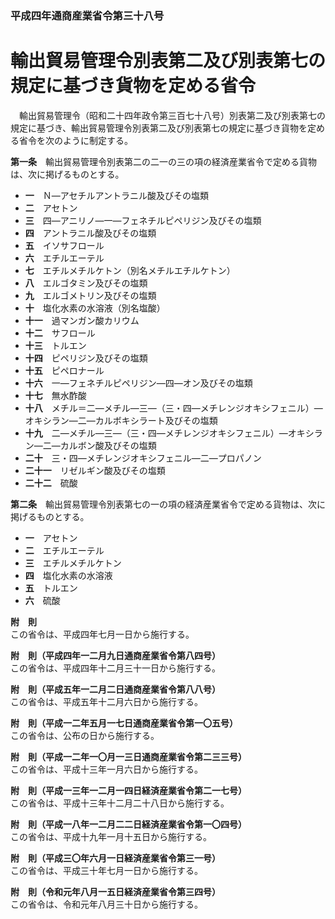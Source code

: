 ### 平成四年通商産業省令第三十八号  
# 輸出貿易管理令別表第二及び別表第七の規定に基づき貨物を定める省令  
　輸出貿易管理令（昭和二十四年政令第三百七十八号）別表第二及び別表第七の規定に基づき、輸出貿易管理令別表第二及び別表第七の規定に基づき貨物を定める省令を次のように制定する。  
  
**第一条**　輸出貿易管理令別表第二の二一の三の項の経済産業省令で定める貨物は、次に掲げるものとする。  
* **一**　Ｎ―アセチルアントラニル酸及びその塩類  
* **二**　アセトン  
* **三**　四―アニリノ―一―フェネチルピペリジン及びその塩類  
* **四**　アントラニル酸及びその塩類  
* **五**　イソサフロール  
* **六**　エチルエーテル  
* **七**　エチルメチルケトン（別名メチルエチルケトン）  
* **八**　エルゴタミン及びその塩類  
* **九**　エルゴメトリン及びその塩類  
* **十**　塩化水素の水溶液（別名塩酸）  
* **十一**　過マンガン酸カリウム  
* **十二**　サフロール  
* **十三**　トルエン  
* **十四**　ピペリジン及びその塩類  
* **十五**　ピペロナール  
* **十六**　一―フェネチルピペリジン―四―オン及びその塩類  
* **十七**　無水酢酸  
* **十八**　メチル＝二―メチル―三―（三・四―メチレンジオキシフェニル）―オキシラン―二―カルボキシラート及びその塩類  
* **十九**　二―メチル―三―（三・四―メチレンジオキシフェニル）―オキシラン―二―カルボン酸及びその塩類  
* **二十**　三・四―メチレンジオキシフェニル―二―プロパノン  
* **二十一**　リゼルギン酸及びその塩類  
* **二十二**　硫酸  
  
**第二条**　輸出貿易管理令別表第七の一の項の経済産業省令で定める貨物は、次に掲げるものとする。  
* **一**　アセトン  
* **二**　エチルエーテル  
* **三**　エチルメチルケトン  
* **四**　塩化水素の水溶液  
* **五**　トルエン  
* **六**　硫酸  
  
**附　則**  
この省令は、平成四年七月一日から施行する。  
  
**附　則（平成四年一二月九日通商産業省令第八四号）**  
この省令は、平成四年十二月三十一日から施行する。  
  
**附　則（平成五年一二月二日通商産業省令第八八号）**  
この省令は、平成五年十二月六日から施行する。  
  
**附　則（平成一二年五月一七日通商産業省令第一〇五号）**  
この省令は、公布の日から施行する。  
  
**附　則（平成一二年一〇月一三日通商産業省令第二三三号）**  
この省令は、平成十三年一月六日から施行する。  
  
**附　則（平成一三年一二月一四日経済産業省令第二一七号）**  
この省令は、平成十三年十二月二十八日から施行する。  
  
**附　則（平成一八年一二月二二日経済産業省令第一〇四号）**  
この省令は、平成十九年一月十五日から施行する。  
  
**附　則（平成三〇年六月一日経済産業省令第三一号）**  
この省令は、平成三十年七月一日から施行する。  
  
**附　則（令和元年八月一五日経済産業省令第三四号）**  
この省令は、令和元年八月三十日から施行する。  
  
